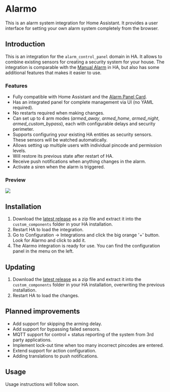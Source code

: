 # Alarmo
This is an alarm system integration for Home Assistant. It provides a user interface for setting your own alarm system completely from the browser.

## Introduction
This is an integration for the `alarm_control_panel` domain in HA.
It allows to combine existing sensors for creating a security system for your house. 
The integration is comparable with the [Manual Alarm](https://www.home-assistant.io/integrations/manual/) in HA, but also has some additional features that makes it easier to use. 

### Features
* Fully compatible with Home Assistant and the [Alarm Panel Card](https://www.home-assistant.io/lovelace/alarm-panel/).
* Has an integrated panel for complete management via UI (no YAML required).
* No restarts required when making changes.
* Can set up to 4 arm modes (*armed_away*, *armed_home*, *armed_night*, *armed_custom_bypass*), each with configurable delays and security perimeter.
* Supports configuring your existing HA entities as security sensors. These sensors will be watched automatically. 
* Allows setting up multiple users with individual pincode and permission levels.
* Will restore its previous state after restart of HA.
* Receive push notifications when anything changes in the alarm.
* Activate a siren when the alarm is triggered.

### Preview

![](https://raw.githubusercontent.com/nielsfaber/alarmo/main/screenshots/Preview.png)


## Installation

1. Download the [latest release](https://github.com/nielsfaber/alarmo/releases) as a zip file and extract it into the `custom_components` folder in your HA installation.
2. Restart HA to load the integration.
3. Go to Configuration -> Integrations and click the big orange '+' button. Look for Alarmo and click to add it.
4. The Alarmo integration is ready for use. You can find the configuration panel in the menu on the left.

## Updating

1. Download the [latest release](https://github.com/nielsfaber/alarmo/releases) as a zip file and extract it into the `custom_components` folder in your HA installation, overwriting the previous installation.
2. Restart HA to load the changes.
  
## Planned improvements
* Add support for skipping the arming delay.
* Add support for bypassing failed sensors.
* MQTT support for control + status reporting of the system from 3rd party applications.
* Implement lock-out time when too many incorrect pincodes are entered.
* Extend support for action configuration.
* Adding translations to push notifications.

## Usage

Usage instructions will follow soon.
<!-- ### Alarm modes
 -->

<!---
disarmed: wait for arm command,
arming: set timer for leave delay,
armed: wait for sensors to change;

initial => disarmed;
disarmed => disarmed: wait for command;
arming => arming: timer not expired;
disarmed => "evaluate leave delay configuration": received command;

"evaluate leave delay configuration" => "^leave delay?";
"^leave delay?" => "evaluate immediate sensors" : delay;
"^leave delay?" => "evaluate all sensors" : no delay;

"evaluate immediate sensors" => "^immediate sensors?";
"^immediate sensors?" => disarmed: sensors NOK;
"^immediate sensors?" => "arming": sensors OK;

"arming" => "evaluate all sensors" : timer expired;
"evaluate all sensors" => "^sensors?";
"^sensors?" => armed: sensors OK;
"^sensors?" => disarmed: sensors NOK;
-->